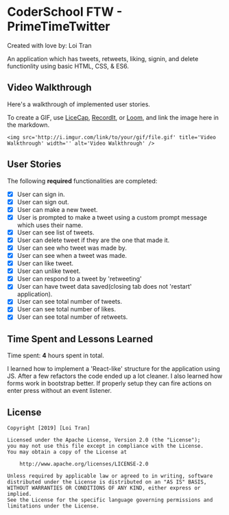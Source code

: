 # CoderSchool FTW -  PrimeTimeTwitter

Created with love by: Loi Tran
  
An application which has tweets, retweets, liking, signin, and delete functionlity using basic HTML, CSS, & ES6.

## Video Walkthrough

Here's a walkthrough of implemented user stories.

To create a GIF, use [LiceCap](http://www.cockos.com/licecap/), [RecordIt](http://www.recordit.co), or [Loom](http://www.useloom.com), and link the image here in the markdown.

```
<img src='http://i.imgur.com/link/to/your/gif/file.gif' title='Video Walkthrough' width='' alt='Video Walkthrough' />
```

## User Stories

The following **required** functionalities are completed:

* [x] User can sign in.
* [x] User can sign out.
* [x] User can make a new tweet.
* [x] User is prompted to make a tweet using a custom prompt message which uses their name.
* [x] User can see list of tweets.
* [x] User can delete tweet if they are the one that made it.
* [x] User can see who tweet was made by.
* [x] User can see when a tweet was made.
* [x] User can like tweet.
* [x] User can unlike tweet.
* [x] User can respond to a tweet by 'retweeting' 
* [x] User can have tweet data saved(closing tab does not 'restart' application).
* [x] User can see total number of tweets.
* [x] User can see total number of likes.
* [x] User can see total number of retweets.

## Time Spent and Lessons Learned

Time spent: **4** hours spent in total.

I learned how to implement a 'React-like' structure for the application using JS. After a few refactors the code ended up a lot cleaner. I also learned how forms work in bootstrap better. If properly setup they can fire actions on enter press without an event listener.

## License

    Copyright [2019] [Loi Tran]

    Licensed under the Apache License, Version 2.0 (the "License");
    you may not use this file except in compliance with the License.
    You may obtain a copy of the License at

        http://www.apache.org/licenses/LICENSE-2.0

    Unless required by applicable law or agreed to in writing, software
    distributed under the License is distributed on an "AS IS" BASIS,
    WITHOUT WARRANTIES OR CONDITIONS OF ANY KIND, either express or implied.
    See the License for the specific language governing permissions and
    limitations under the License.
